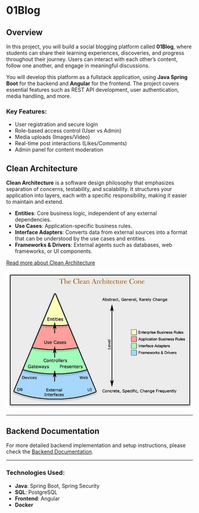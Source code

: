 # 01Blog

## Overview

In this project, you will build a social blogging platform called **01Blog**, where students can share their learning experiences, discoveries, and progress throughout their journey. Users can interact with each other’s content, follow one another, and engage in meaningful discussions.

You will develop this platform as a fullstack application, using **Java Spring Boot** for the backend and **Angular** for the frontend. The project covers essential features such as REST API development, user authentication, media handling, and more.

### Key Features:

* User registration and secure login
* Role-based access control (User vs Admin)
* Media uploads (Images/Video)
* Real-time post interactions (Likes/Comments)
* Admin panel for content moderation

## Clean Architecture

**Clean Architecture** is a software design philosophy that emphasizes separation of concerns, testability, and scalability. It structures your application into layers, each with a specific responsibility, making it easier to maintain and extend.

* **Entities**: Core business logic, independent of any external dependencies.
* **Use Cases**: Application-specific business rules.
* **Interface Adapters**: Converts data from external sources into a format that can be understood by the use cases and entities.
* **Frameworks & Drivers**: External agents such as databases, web frameworks, or UI components.


[Read more about Clean Architecture](https://medium.com/@souzaluis/applying-clean-architecture-in-java-with-spring-boot-framework-part-iv-a3cb82d5421a)



![Clean Architecture Diagram](./docs/assets/clean_architecture.png)

---

## Backend Documentation

For more detailed backend implementation and setup instructions, please check the [Backend Documentation](./docs/README-backend.md).

---

### Technologies Used:

* **Java**: Spring Boot, Spring Security
* **SQL**: PostgreSQL
* **Frontend**: Angular
* **Docker**

